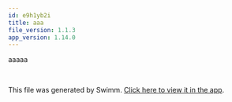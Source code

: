 ```yaml
---
id: e9h1yb2i
title: aaa
file_version: 1.1.3
app_version: 1.14.0
---
```


aaaaa

<br/>

This file was generated by Swimm. [Click here to view it in the app](https://swimm-web-app.web.app/repos/Z2l0aHViJTNBJTNBdDElM0ElM0FlcmFuLXN3aW1t/docs/e9h1yb2i).

